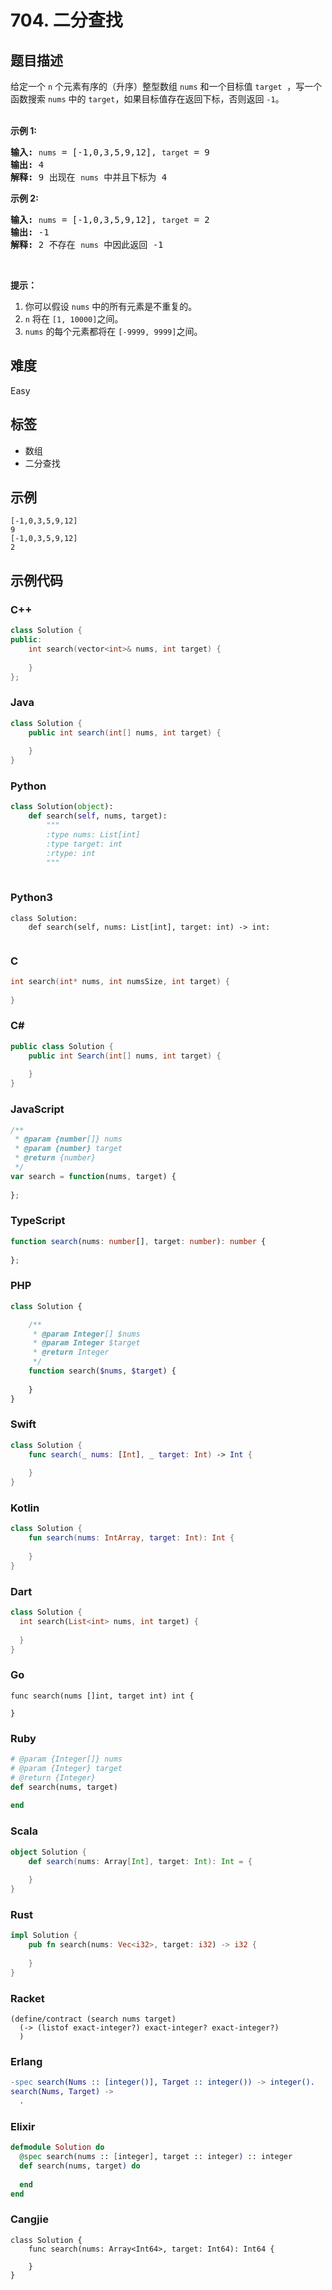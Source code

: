 # 704. 二分查找

## 题目描述

<p>给定一个&nbsp;<code>n</code>&nbsp;个元素有序的（升序）整型数组&nbsp;<code>nums</code> 和一个目标值&nbsp;<code>target</code> &nbsp;，写一个函数搜索&nbsp;<code>nums</code>&nbsp;中的 <code>target</code>，如果目标值存在返回下标，否则返回 <code>-1</code>。</p>

<p><br>
<strong>示例 1:</strong></p>

<pre><strong>输入:</strong> <code>nums</code> = [-1,0,3,5,9,12], <code>target</code> = 9
<strong>输出:</strong> 4
<strong>解释:</strong> 9 出现在 <code>nums</code> 中并且下标为 4
</pre>

<p><strong>示例&nbsp;2:</strong></p>

<pre><strong>输入:</strong> <code>nums</code> = [-1,0,3,5,9,12], <code>target</code> = 2
<strong>输出:</strong> -1
<strong>解释:</strong> 2 不存在 <code>nums</code> 中因此返回 -1
</pre>

<p>&nbsp;</p>

<p><strong>提示：</strong></p>

<ol>
	<li>你可以假设 <code>nums</code>&nbsp;中的所有元素是不重复的。</li>
	<li><code>n</code>&nbsp;将在&nbsp;<code>[1, 10000]</code>之间。</li>
	<li><code>nums</code>&nbsp;的每个元素都将在&nbsp;<code>[-9999, 9999]</code>之间。</li>
</ol>


## 难度

Easy

## 标签

- 数组
- 二分查找

## 示例

```
[-1,0,3,5,9,12]
9
[-1,0,3,5,9,12]
2
```

## 示例代码

### C++

```cpp
class Solution {
public:
    int search(vector<int>& nums, int target) {
        
    }
};
```

### Java

```java
class Solution {
    public int search(int[] nums, int target) {
        
    }
}
```

### Python

```python
class Solution(object):
    def search(self, nums, target):
        """
        :type nums: List[int]
        :type target: int
        :rtype: int
        """
        
```

### Python3

```python3
class Solution:
    def search(self, nums: List[int], target: int) -> int:
        
```

### C

```c
int search(int* nums, int numsSize, int target) {
    
}
```

### C#

```csharp
public class Solution {
    public int Search(int[] nums, int target) {
        
    }
}
```

### JavaScript

```javascript
/**
 * @param {number[]} nums
 * @param {number} target
 * @return {number}
 */
var search = function(nums, target) {
    
};
```

### TypeScript

```typescript
function search(nums: number[], target: number): number {
    
};
```

### PHP

```php
class Solution {

    /**
     * @param Integer[] $nums
     * @param Integer $target
     * @return Integer
     */
    function search($nums, $target) {
        
    }
}
```

### Swift

```swift
class Solution {
    func search(_ nums: [Int], _ target: Int) -> Int {
        
    }
}
```

### Kotlin

```kotlin
class Solution {
    fun search(nums: IntArray, target: Int): Int {
        
    }
}
```

### Dart

```dart
class Solution {
  int search(List<int> nums, int target) {
    
  }
}
```

### Go

```golang
func search(nums []int, target int) int {
    
}
```

### Ruby

```ruby
# @param {Integer[]} nums
# @param {Integer} target
# @return {Integer}
def search(nums, target)
    
end
```

### Scala

```scala
object Solution {
    def search(nums: Array[Int], target: Int): Int = {
        
    }
}
```

### Rust

```rust
impl Solution {
    pub fn search(nums: Vec<i32>, target: i32) -> i32 {
        
    }
}
```

### Racket

```racket
(define/contract (search nums target)
  (-> (listof exact-integer?) exact-integer? exact-integer?)
  )
```

### Erlang

```erlang
-spec search(Nums :: [integer()], Target :: integer()) -> integer().
search(Nums, Target) ->
  .
```

### Elixir

```elixir
defmodule Solution do
  @spec search(nums :: [integer], target :: integer) :: integer
  def search(nums, target) do
    
  end
end
```

### Cangjie

```cangjie
class Solution {
    func search(nums: Array<Int64>, target: Int64): Int64 {

    }
}
```

